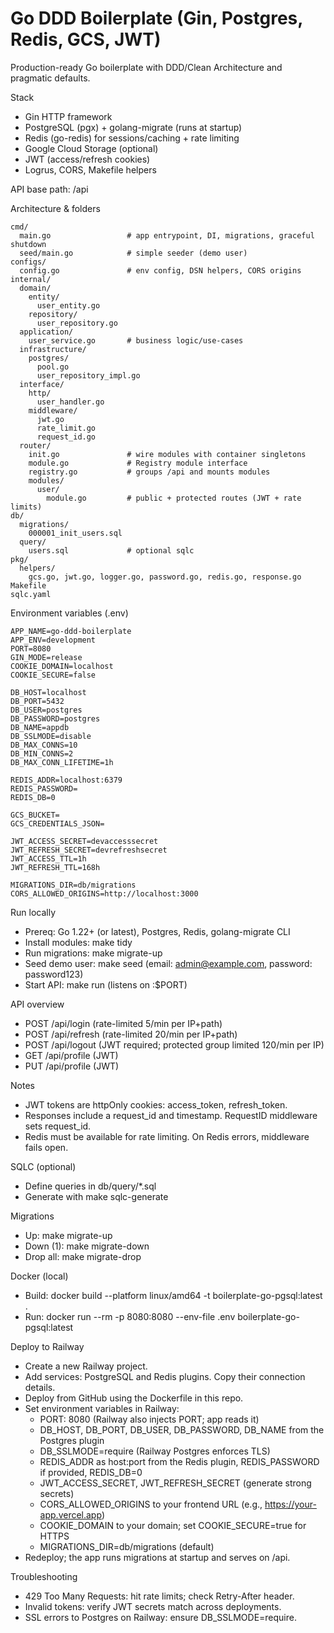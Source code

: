 # Go DDD Boilerplate (Gin, Postgres, Redis, GCS, JWT)

Production-ready Go boilerplate with DDD/Clean Architecture and pragmatic defaults.

Stack
- Gin HTTP framework
- PostgreSQL (pgx) + golang-migrate (runs at startup)
- Redis (go-redis) for sessions/caching + rate limiting
- Google Cloud Storage (optional)
- JWT (access/refresh cookies)
- Logrus, CORS, Makefile helpers

API base path: /api

Architecture & folders
```
cmd/
  main.go                 # app entrypoint, DI, migrations, graceful shutdown
  seed/main.go            # simple seeder (demo user)
configs/
  config.go               # env config, DSN helpers, CORS origins
internal/
  domain/
    entity/
      user_entity.go
    repository/
      user_repository.go
  application/
    user_service.go       # business logic/use-cases
  infrastructure/
    postgres/
      pool.go
      user_repository_impl.go
  interface/
    http/
      user_handler.go
    middleware/
      jwt.go
      rate_limit.go
      request_id.go
  router/
    init.go               # wire modules with container singletons
    module.go             # Registry module interface
    registry.go           # groups /api and mounts modules
    modules/
      user/
        module.go         # public + protected routes (JWT + rate limits)
db/
  migrations/
    000001_init_users.sql
  query/
    users.sql             # optional sqlc
pkg/
  helpers/
    gcs.go, jwt.go, logger.go, password.go, redis.go, response.go
Makefile
sqlc.yaml
```

Environment variables (.env)
```
APP_NAME=go-ddd-boilerplate
APP_ENV=development
PORT=8080
GIN_MODE=release
COOKIE_DOMAIN=localhost
COOKIE_SECURE=false

DB_HOST=localhost
DB_PORT=5432
DB_USER=postgres
DB_PASSWORD=postgres
DB_NAME=appdb
DB_SSLMODE=disable
DB_MAX_CONNS=10
DB_MIN_CONNS=2
DB_MAX_CONN_LIFETIME=1h

REDIS_ADDR=localhost:6379
REDIS_PASSWORD=
REDIS_DB=0

GCS_BUCKET=
GCS_CREDENTIALS_JSON=

JWT_ACCESS_SECRET=devaccesssecret
JWT_REFRESH_SECRET=devrefreshsecret
JWT_ACCESS_TTL=1h
JWT_REFRESH_TTL=168h

MIGRATIONS_DIR=db/migrations
CORS_ALLOWED_ORIGINS=http://localhost:3000
```

Run locally
- Prereq: Go 1.22+ (or latest), Postgres, Redis, golang-migrate CLI
- Install modules: make tidy
- Run migrations: make migrate-up
- Seed demo user: make seed (email: admin@example.com, password: password123)
- Start API: make run (listens on :$PORT)

API overview
- POST /api/login (rate-limited 5/min per IP+path)
- POST /api/refresh (rate-limited 20/min per IP+path)
- POST /api/logout (JWT required; protected group limited 120/min per IP)
- GET  /api/profile (JWT)
- PUT  /api/profile (JWT)

Notes
- JWT tokens are httpOnly cookies: access_token, refresh_token.
- Responses include a request_id and timestamp. RequestID middleware sets request_id.
- Redis must be available for rate limiting. On Redis errors, middleware fails open.

SQLC (optional)
- Define queries in db/query/*.sql
- Generate with make sqlc-generate

Migrations
- Up: make migrate-up
- Down (1): make migrate-down
- Drop all: make migrate-drop

Docker (local)
- Build: docker build --platform linux/amd64 -t boilerplate-go-pgsql:latest .
- Run: docker run --rm -p 8080:8080 --env-file .env boilerplate-go-pgsql:latest

Deploy to Railway
- Create a new Railway project.
- Add services: PostgreSQL and Redis plugins. Copy their connection details.
- Deploy from GitHub using the Dockerfile in this repo.
- Set environment variables in Railway:
  - PORT: 8080 (Railway also injects PORT; app reads it)
  - DB_HOST, DB_PORT, DB_USER, DB_PASSWORD, DB_NAME from the Postgres plugin
  - DB_SSLMODE=require (Railway Postgres enforces TLS)
  - REDIS_ADDR as host:port from the Redis plugin, REDIS_PASSWORD if provided, REDIS_DB=0
  - JWT_ACCESS_SECRET, JWT_REFRESH_SECRET (generate strong secrets)
  - CORS_ALLOWED_ORIGINS to your frontend URL (e.g., https://your-app.vercel.app)
  - COOKIE_DOMAIN to your domain; set COOKIE_SECURE=true for HTTPS
  - MIGRATIONS_DIR=db/migrations (default)
- Redeploy; the app runs migrations at startup and serves on /api.

Troubleshooting
- 429 Too Many Requests: hit rate limits; check Retry-After header.
- Invalid tokens: verify JWT secrets match across deployments.
- SSL errors to Postgres on Railway: ensure DB_SSLMODE=require.
